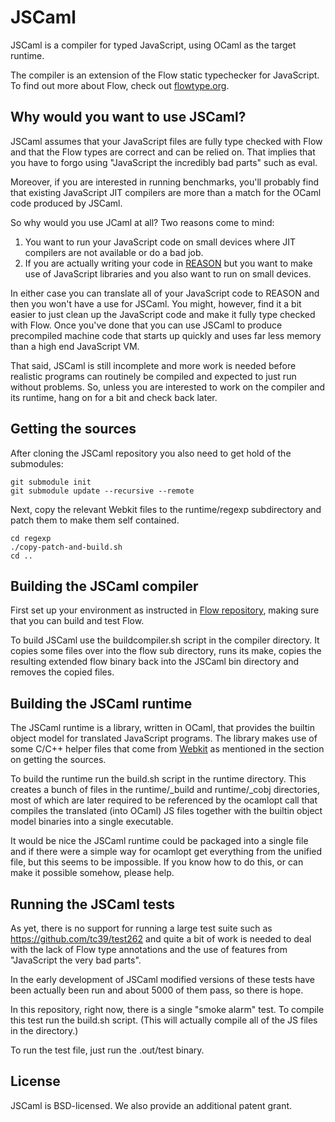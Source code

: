 # JSCaml

JSCaml is a compiler for typed JavaScript, using OCaml as the target runtime.

The compiler is an extension of the Flow static typechecker for JavaScript.
To find out more about Flow, check out [flowtype.org](http://flowtype.org/).

## Why would you want to use JSCaml?

JSCaml assumes that your JavaScript files are fully type checked with Flow
and that the Flow types are correct and can be relied on. That implies that
you have to forgo using "JavaScript the incredibly bad parts" such as eval.

Moreover, if you are interested in running benchmarks, you'll probably find
that existing JavaScript JIT compilers are more than a match for the OCaml code
produced by JSCaml.

So why would you use JCaml at all? Two reasons come to mind:

1. You want to run your JavaScript code on small devices where JIT compilers are
not available or do a bad job.
2. If you are actually writing your code in
[REASON](http://facebook.github.io/reason/) but you want to make use of
JavaScript libraries and you also want to run on small devices.

In either case you can translate all of your JavaScript code to REASON and then
you won't have a use for JSCaml. You might, however, find it a bit easier to
just clean up the JavaScript code and make it fully type checked with Flow.
Once you've done that you can use JSCaml to produce precompiled machine code
that starts up quickly and uses far less memory than a high end JavaScript VM.

That said, JSCaml is still incomplete and more work is needed before realistic
programs can routinely be compiled and expected to just run without problems.
So, unless you are interested to work on the compiler and its runtime, hang on
for a bit and check back later.

## Getting the sources

After cloning the JSCaml repository you also need to get hold of the submodules:

```
git submodule init
git submodule update --recursive --remote
```

Next, copy the relevant Webkit files to the runtime/regexp subdirectory
and patch them to make them self contained.

```
cd regexp
./copy-patch-and-build.sh
cd ..
```

## Building the JSCaml compiler

First set up your environment as instructed in
[Flow repository](https://github.com/facebook/flow),
making sure that you can build and test Flow.

To build JSCaml use the buildcompiler.sh script in the compiler directory. It
copies some files over into the flow sub directory, runs its make, copies the
resulting extended flow binary back into the JSCaml bin directory and removes
the copied files.

## Building the JSCaml runtime

The JSCaml runtime is a library, written in OCaml, that provides the builtin
object model for translated JavaScript programs. The library makes use of some
C/C++ helper files that come from [Webkit](https://github.com/WebKit/webkit)
as mentioned in the section on getting the sources.

To build the runtime run the build.sh script in the runtime directory.
This creates a bunch of files in the runtime/_build and runtime/_cobj
directories, most of which are later required to be referenced by the ocamlopt
call that compiles the translated (into OCaml) JS files together with the
builtin object model binaries into a single executable.

It would be nice the JSCaml runtime could be packaged into a single file and if
there were a simple way for ocamlopt get everything from the unified file, but
this seems to be impossible. If you know how to do this, or can make it possible
somehow, please help.

## Running the JSCaml tests

As yet, there is no support for running a large test suite such as
https://github.com/tc39/test262 and quite a bit of work is needed to deal
with the lack of Flow type annotations and the use of features
from "JavaScript the very bad parts".

In the early development of JSCaml modified versions of these tests have been
actually been run and about 5000 of them pass, so there is hope.

In this repository, right now, there is a single "smoke alarm" test.
To compile this test run the build.sh script. (This will actually compile
all of the JS files in the directory.)

To run the test file, just run the .out/test binary.

## License
JSCaml is BSD-licensed. We also provide an additional patent grant.
